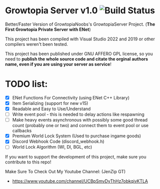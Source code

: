 # Growtopia Server v1.0 ![Build Status](https://media.discordapp.net/attachments/1103007816471552050/1103007929449336836/68747470733a2f2f63692e6170707665796f722e636f6d2f6170692f70726f6a656374732f7374617475732f6769746875622f47726f77746f7069614e6f6f62732f47726f77746f706961536572766572.png)
Better/Faster Version of GrowtopiaNoobs's GrowtopiaServer Project. (**The First Growtopia Private Server with ENet**)

This project has been compiled with Visual Studio 2022 and 2019 or other compilers weren't been tested.

This project has been published under GNU AFFERO GPL license, so you need to **publish the whole source code and citate the orginal authors name, even if you are using your server as service**!

# **TODO list:**
- [X] ENet Functions For Connectivity (using ENet C++ Library)
- [X] Item Serializing (support for new v15)
- [X] Readable and Easy to Use/Understand
- [ ] Write event pool - this is needed to delay actions like respawning
- [ ] Make heavy events asynchronous with possibly some good thread count (probably one or two) and connect them to event pool or use callbacks
- [X] Premium World Lock System (Used to purchase ingame goods)
- [X] Discord Webhook Code (discord_webhook.h)
- [ ] World Lock Algorithm (Wl, Dl, BGL, etc)

If you want to support the development of this project, make sure you contribute to this repo!

Make Sure To Check Out My Youtube Channel: (JenZip GT)
- https://www.youtube.com/channel/UCBpSmvDyThHz7obkqivKTLA
